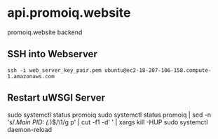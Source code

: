 # api.promoiq.website
promoiq.website backend

## SSH into Webserver

```ssh -i web_server_key_pair.pem ubuntu@ec2-18-207-106-158.compute-1.amazonaws.com```

## Restart uWSGI Server

sudo systemctl status promoiq
sudo systemctl status promoiq |  sed -n 's/.*Main PID: \(.*\)$/\1/g p' | cut -f1 -d' ' | xargs kill -HUP
sudo systemctl daemon-reload
